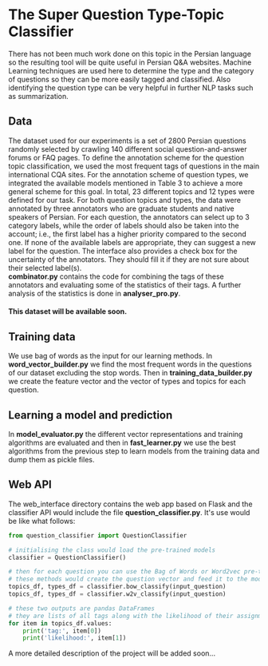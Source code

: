 # The Super Question Type-Topic Classifier
There has not been much work done on this topic in the Persian language so the resulting tool will be quite useful in Persian Q&A websites. Machine Learning techniques are used here to determine the type and the category of questions so they can be more easily tagged and classified. Also identifying the question type can be very helpful in further NLP tasks such as summarization.
## Data
The dataset used for our experiments is a set of 2800 Persian questions randomly selected by crawling 140 different social question-and-answer forums or FAQ pages. To define the annotation scheme for the question topic classification, we used the most frequent tags of questions in the main international CQA sites. For the annotation scheme of question types, we integrated the available models mentioned in Table 3 to achieve a more general scheme for this goal. In total, 23 different topics and 12 types were defined for our task.
For both question topics and types, the data were annotated by three annotators who are graduate students and native speakers of Persian. 
For each question, the annotators can select up to 3 category labels, while the order of labels should also be taken into the account; i.e., the first label has a higher priority compared to the second one. If none of the available labels are appropriate, they can suggest a new label for the question. The interface also provides a check box for the uncertainty of the annotators. They should fill it if they are not sure about their selected label(s).
<br><b>combinator.py</b> contains the code for combining the tags of these annotators and evaluating some of the statistics of their tags. A further analysis of the statistics is done in <b>analyser_pro.py</b>.
#### This dataset will be available soon.
## Training data
We use bag of words as the input for our learning methods. In <b>word_vector_builder.py</b> we find the most frequent words in the questions of our dataset excluding the stop words. Then in <b>training_data_builder.py</b> we create the feature vector and the vector of types and topics for each question. 
## Learning a model and prediction
In <b>model_evaluator.py</b> the different vector representations and training algorithms are evaluated and then in <b>fast_learner.py</b> we use the best algorithms from the previous step to learn models from the training data and dump them as pickle files.

## Web API
The web_interface directory contains the web app based on Flask and the classifier API would include the file <b>question_classifier.py</b>. It's use would be like what follows:
```python
from question_classifier import QuestionClassifier

# initialising the class would load the pre-trained models
classifier = QuestionClassifier()

# then for each question you can use the Bag of Words or Word2vec pre-trained model
# these methods would create the question vector and feed it to the model and then return the resulting list of tags
topics_df, types_df = classifier.bow_classify(input_question)
topics_df, types_df = classifier.w2v_classify(input_question)

# these two outputs are pandas DataFrames
# they are lists of all tags along with the likelihood of their assignment to the input question
for item in topics_df.values:
    print('tag:', item[0])
    print('likelihood:', item[1])
```

A more detailed description of the project will be added soon...
